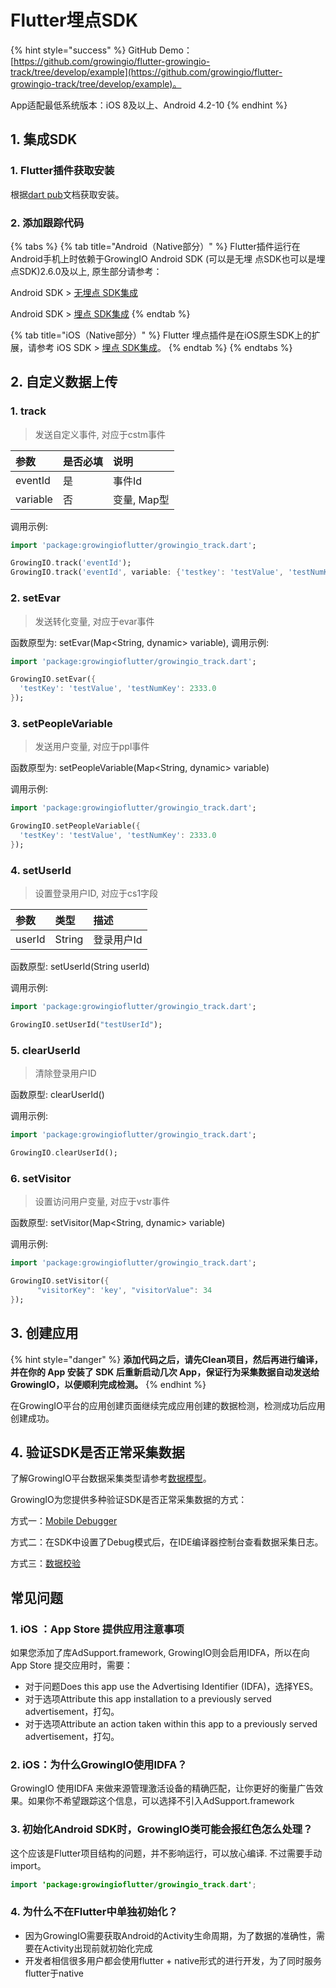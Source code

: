 # Flutter埋点SDK

{% hint style="success" %}
GitHub Demo：[https://github.com/growingio/flutter-growingio-track/tree/develop/example](https://github.com/growingio/flutter-growingio-track/tree/develop/example)。

App适配最低系统版本：iOS 8及以上、Android 4.2-10
{% endhint %}

## 1. 集成SDK

### 1. Flutter插件获取安装

根据[dart pub](https://pub.dartlang.org/packages/flutter_growingio_track#-installing-tab-)文档获取安装。

### 2. 添加跟踪代码

{% tabs %}
{% tab title="Android（Native部分）" %}
Flutter插件运行在Android手机上时依赖于GrowingIO Android SDK \(可以是无埋 点SDK也可以是埋点SDK\)2.6.0及以上, 原生部分请参考：

Android SDK &gt; [无埋点 SDK集成](../android-sdk/auto-android-sdk.md)

Android SDK &gt; [埋点 SDK集成](../android-sdk/manunl-android-sdk.md)
{% endtab %}

{% tab title="iOS（Native部分）" %}
Flutter 埋点插件是在iOS原生SDK上的扩展，请参考 iOS SDK &gt; [埋点 SDK集成](../ios-sdk/manunl-ios-sdk.md)。
{% endtab %}
{% endtabs %}

## 2. 自定义数据上传

### 1. track

> 发送自定义事件, 对应于cstm事件

| **参数** | **是否必填** | **说明** |
| :--- | :--- | :--- |
| eventId | 是 | 事件Id |
| variable | 否 | 变量, Map型 |

调用示例:

```dart
import 'package:growingioflutter/growingio_track.dart';
```

```dart
GrowingIO.track('eventId');
GrowingIO.track('eventId', variable: {'testkey': 'testValue', 'testNumKey': 2333});
```

### 2. setEvar

> 发送转化变量, 对应于evar事件

函数原型为: setEvar\(Map&lt;String, dynamic&gt; variable\), 调用示例:

```dart
import 'package:growingioflutter/growingio_track.dart';
```

```dart
GrowingIO.setEvar({
  'testKey': 'testValue', 'testNumKey': 2333.0
});
```

### 3. setPeopleVariable

> 发送用户变量, 对应于ppl事件

函数原型为: setPeopleVariable\(Map&lt;String, dynamic&gt; variable\)

调用示例:

```dart
import 'package:growingioflutter/growingio_track.dart';
```

```dart
GrowingIO.setPeopleVariable({
  'testKey': 'testValue', 'testNumKey': 2333.0
});
```

### 4. setUserId

> 设置登录用户ID, 对应于cs1字段

| **参数** | **类型** | **描述** |
| :--- | :--- | :--- |
| userId | String | 登录用户Id |

函数原型: setUserId\(String userId\)

调用示例:

```dart
import 'package:growingioflutter/growingio_track.dart';
```

```dart
GrowingIO.setUserId("testUserId");
```

### 5. clearUserId

> 清除登录用户ID

函数原型: clearUserId\(\)

调用示例:

```dart
import 'package:growingioflutter/growingio_track.dart';
```

```dart
GrowingIO.clearUserId();
```

### 6. setVisitor

> 设置访问用户变量, 对应于vstr事件

函数原型: setVisitor\(Map&lt;String, dynamic&gt; variable\)

调用示例:

```dart
import 'package:growingioflutter/growingio_track.dart';
```

```dart
GrowingIO.setVisitor({
      "visitorKey": 'key', "visitorValue": 34
});
```

## 3. 创建应用

{% hint style="danger" %}
**添加代码之后，请先Clean项目，然后再进行编译，并在你的 App 安装了 SDK 后重新启动几次 App，保证行为采集数据自动发送给 GrowingIO，以便顺利完成检测。**
{% endhint %}

在GrowingIO平台的应用创建页面继续完成应用创建的数据检测，检测成功后应用创建成功。

## 4. 验证SDK是否正常采集数据 <a id="5-yan-zheng-sdk-shi-fou-zheng-chang-cai-ji-shu-ju"></a>

了解GrowingIO平台数据采集类型请参考[数据模型](../../../introduction/datamodel/)。

GrowingIO为您提供多种验证SDK是否正常采集数据的方式：

方式一：[Mobile Debugger​​](../../debugging/mobile-debugger.md)

方式二：在SDK中设置了Debug模式后，在IDE编译器控制台查看数据采集日志。

方式三：[数据校验]()

## 常见问题

### 1. iOS ：App Store 提供应用注意事项

如果您添加了库AdSupport.framework, GrowingIO则会启用IDFA，所以在向App Store 提交应用时，需要：

* 对于问题Does this app use the Advertising Identifier \(IDFA\)，选择YES。
* 对于选项Attribute this app installation to a previously served advertisement，打勾。
* 对于选项Attribute an action taken within this app to a previously served advertisement，打勾。

### 2. iOS：为什么GrowingIO使用IDFA？

GrowingIO 使用IDFA 来做来源管理激活设备的精确匹配，让你更好的衡量广告效果。如果你不希望跟踪这个信息，可以选择不引入AdSupport.framework

### 3. 初始化Android SDK时，GrowingIO类可能会报红色怎么处理？

这个应该是Flutter项目结构的问题，并不影响运行，可以放心编译. 不过需要手动import。

```java
import 'package:growingioflutter/growingio_track.dart';
```

### 4. 为什么不在Flutter中单独初始化？

* 因为GrowingIO需要获取Android的Activity生命周期，为了数据的准确性，需要在Activity出现前就初始化完成
* 开发者相信很多用户都会使用flutter + native形式的进行开发，为了同时服务flutter于native

